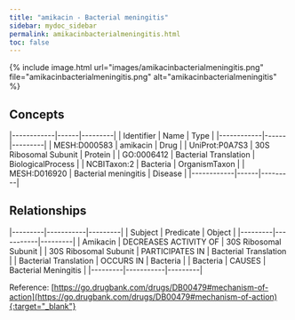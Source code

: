 ```yaml
---
title: "amikacin - Bacterial meningitis"
sidebar: mydoc_sidebar
permalink: amikacinbacterialmeningitis.html
toc: false 
---
```


{% include image.html url="images/amikacinbacterialmeningitis.png" file="amikacinbacterialmeningitis.png" alt="amikacinbacterialmeningitis" %}

## Concepts

|------------|------|---------|
| Identifier | Name | Type    |
|------------|------|---------|
| MESH:D000583 | amikacin | Drug |
| UniProt:P0A7S3 | 30S Ribosomal Subunit | Protein |
| GO:0006412 | Bacterial Translation | BiologicalProcess |
| NCBITaxon:2 | Bacteria | OrganismTaxon |
| MESH:D016920 | Bacterial meningitis | Disease |
|------------|------|---------|

## Relationships

|---------|-----------|---------|
| Subject | Predicate | Object  |
|---------|-----------|---------|
| Amikacin | DECREASES ACTIVITY OF | 30S Ribosomal Subunit |
| 30S Ribosomal Subunit | PARTICIPATES IN | Bacterial Translation |
| Bacterial Translation | OCCURS IN | Bacteria |
| Bacteria | CAUSES | Bacterial Meningitis |
|---------|-----------|---------|

Reference: [https://go.drugbank.com/drugs/DB00479#mechanism-of-action](https://go.drugbank.com/drugs/DB00479#mechanism-of-action){:target="_blank"}